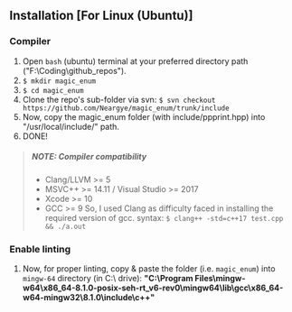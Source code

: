 ## Installation [For Linux (Ubuntu)]
### Compiler
1. Open `bash` (ubuntu) terminal at your preferred directory path ("F:\Coding\github_repos\").
1. `$ mkdir magic_enum`
1. `$ cd magic_enum`
1. Clone the repo's sub-folder via svn: `$ svn checkout https://github.com/Neargye/magic_enum/trunk/include`
1. Now, copy the magic_enum folder (with include/ppprint.hpp) into "/usr/local/include/" path.
1. DONE!

> ##### NOTE: Compiler compatibility
>	- Clang/LLVM >= 5
>	- MSVC++ >= 14.11 / Visual Studio >= 2017
>	- Xcode >= 10
>	- GCC >= 9
> So, I used Clang as difficulty faced in installing the required version of gcc.
> syntax: `$ clang++ -std=c++17 test.cpp && ./a.out`


### Enable linting
1. Now, for proper linting, copy & paste the folder (i.e. `magic_enum`) into `mingw-64` directory (in C:\ drive): __"C:\Program Files\mingw-w64\x86_64-8.1.0-posix-seh-rt_v6-rev0\mingw64\lib\gcc\x86_64-w64-mingw32\8.1.0\include\c++"__ 

